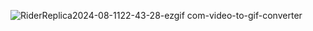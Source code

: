![RiderReplica2024-08-1122-43-28-ezgif com-video-to-gif-converter](https://github.com/user-attachments/assets/5dd1e6d8-ee8b-4432-b173-6def2806ce34)
